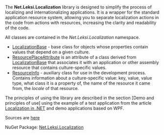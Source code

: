 The **Net.Leksi.Localization** library is designed to simplify the process of localizing and internationalizing applications. It is a wrapper for the standard application resource system, allowing you to separate localization actions in the code from actions with resources, increasing the clarity and readability of the code.

All classes are contained in the *Net.Leksi.Localization* namespace.

* [LocalizationBase](https://github.com/Leksiqq/Localization/wiki/LocalizationBase-en) - base class for objects whose properties contain values that depend on a given culture.
* [ResourcePlaceAttribute](https://github.com/Leksiqq/Localization/wiki/ResourcePlaceAttribute-en) is an attribute of a class derived from [LocalizationBase](LocalizationBase-en) that associates it with an application or other assembly resource that contains culture-specific values.
* [ResourceInfo](https://github.com/Leksiqq/Localization/wiki/ResourceInfo-en) - auxiliary class for use in the development process. Contains information about a culture-specific value: key, value, value type, what class it is a property of, the name of the resource it came from, the *locale* of that resource.

The principles of using the library are described in the section [Demo and principles of use] using the example of a test application from the article [Localization in .NET](https://learn.microsoft.com/en-us/dotnet/core/extensions/localization) and demo applications based on WPF.

Sources are [here](https://github.com/Leksiqq/Localization/tree/master)

NuGet Package: [Net.Leksi.Localization](https://www.nuget.org/packages/Net.Leksi.Localization/)

